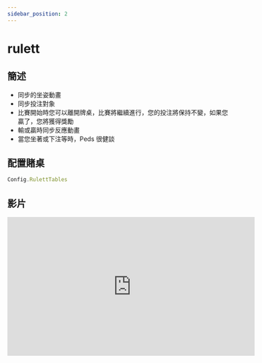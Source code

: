 ```yaml
---
sidebar_position: 2
---
```


# rulett

## 簡述

- 同步的坐姿動畫
- 同步投注對象
- 比賽開始時您可以離開牌桌，比賽將繼續進行，您的投注將保持不變，如果您贏了，您將獲得獎勵
- 輸或贏時同步反應動畫
- 當您坐著或下注等時，Peds 很健談

## 配置賭桌
```jsx title="apple_rulett/config.lua"
Config.RulettTables
```

## 影片

<iframe width="560" height="315" src="https://www.youtube.com/embed/gNRiLkVzmuc" title="YouTube video player" frameborder="0" allow="accelerometer; autoplay; clipboard-write; encrypted-media; gyroscope; picture-in-picture" allowfullscreen></iframe>